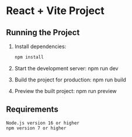 # React + Vite Project

## Running the Project

1. Install dependencies:

   ```bash
   npm install

   ```

2. Start the development server:
   npm run dev

3. Build the project for production:
   npm run build

4. Preview the built project:
   npm run preview

## Requirements

    Node.js version 16 or higher
    npm version 7 or higher

